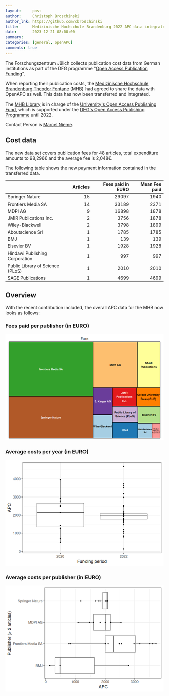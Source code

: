 ```yaml
---
layout:     post
author:     Christoph Broschinski
author_lnk: https://github.com/cbroschinski
title:      Medizinische Hochschule Brandenburg 2022 APC data integrated
date:       2023-12-21 08:00:00
summary:    
categories: [general, openAPC]
comments: true
---
```





The Forschungszentrum Jülich collects publication cost data from German institutions as part of the DFG programme "[Open Access Publication Funding](https://www.fz-juelich.de/en/zb/open-science/open-access/monitoring-dfg-oa-publication-funding)".

When reporting their publication costs, the [Medizinische Hochschule Brandenburg Theodor Fontane](https://www.mhb-fontane.de/home.html) (MHB) had agreed to share the data with OpenAPC as well. This data has now been transferred and integrated.

The [MHB Library](https://www.mhb-fontane.de/bibliotheks-news.html) is in charge of the [University's Open Access Publishing Fund](https://www.mhb-fontane.de/open-access-publikationsfonds-482.html), which is supported under the [DFG's Open Access Publishing Programme](https://www.dfg.de/en/research_funding/programmes/infrastructure/lis/open_access/infrastructure_funding/index.html#4) until 2022.

Contact Person is [Marcel Nieme](mailto:open.access@mhb-fontane.de).

## Cost data



The new data set covers publication fees for 48 articles, total expenditure amounts to 98,296€ and the average fee is 2,048€.

The following table shows the new payment information contained in the transferred data.


|                                 | Articles| Fees paid in EURO| Mean Fee paid|
|:--------------------------------|--------:|-----------------:|-------------:|
|Springer Nature                  |       15|             29097|          1940|
|Frontiers Media SA               |       14|             33189|          2371|
|MDPI AG                          |        9|             16898|          1878|
|JMIR Publications Inc.           |        2|              3756|          1878|
|Wiley-Blackwell                  |        2|              3798|          1899|
|Aboutscience Srl                 |        1|              1785|          1785|
|BMJ                              |        1|               139|           139|
|Elsevier BV                      |        1|              1928|          1928|
|Hindawi Publishing Corporation   |        1|               997|           997|
|Public Library of Science (PLoS) |        1|              2010|          2010|
|SAGE Publications                |        1|              4699|          4699|

## Overview

With the recent contribution included, the overall APC data for the MHB now looks as follows:

### Fees paid per publisher (in EURO)

![plot of chunk tree_mhb_2023_12_21_full](/figure/tree_mhb_2023_12_21_full-1.png)

###  Average costs per year (in EURO)

![plot of chunk box_mhb_2023_12_21_year_full](/figure/box_mhb_2023_12_21_year_full-1.png)

###  Average costs per publisher (in EURO)

![plot of chunk box_mhb_2023_12_21_publisher_full](/figure/box_mhb_2023_12_21_publisher_full-1.png)
